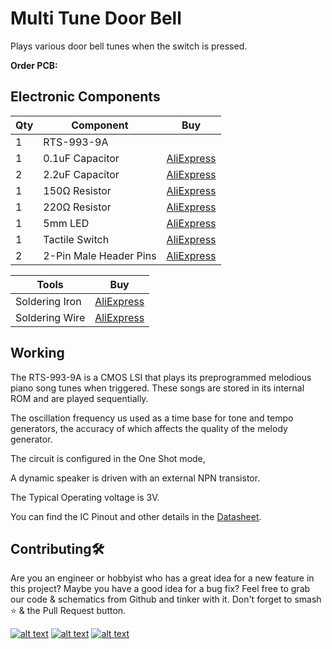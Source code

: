 # Multi Tune Door Bell
Plays various door bell tunes when the switch is pressed.

**Order PCB:**

## Electronic Components
| Qty | Component | Buy |
| ------------- | ------------- | ------------- |
| 1 | RTS-993-9A | |
| 1 | 0.1uF Capacitor |[AliExpress](http://s.click.aliexpress.com/e/caqaUnR6) |
| 2 | 2.2uF Capacitor |[AliExpress](http://s.click.aliexpress.com/e/cA7mDeTO) |
| 1 | 150Ω Resistor |[AliExpress](http://s.click.aliexpress.com/e/bh4eqrQs) |
| 1 | 220Ω Resistor |[AliExpress](http://s.click.aliexpress.com/e/bh4eqrQs) |
| 1 | 5mm LED |[AliExpress](http://s.click.aliexpress.com/e/wuFpLXS) |
| 1 | Tactile Switch |[AliExpress](http://s.click.aliexpress.com/e/cdyxvl3i) |
| 2 | 2-Pin Male Header Pins |[AliExpress](http://s.click.aliexpress.com/e/bIN5SJXw) |

|Tools|Buy|
|--|--|
|Soldering Iron|[AliExpress](http://s.click.aliexpress.com/e/E83bSJI) |
|Soldering Wire|[AliExpress](http://s.click.aliexpress.com/e/PdhB0nm) |

## Working
The RTS-993-9A is a CMOS LSI that plays its preprogrammed melodious piano song tunes when triggered. These songs are stored in its internal ROM and are played sequentially.

The oscillation frequency us used as a time base for tone and tempo generators, the accuracy of which affects the quality of the melody generator.

The circuit is configured in the One Shot mode,

A dynamic speaker is driven with an external NPN transistor.

The Typical Operating voltage is 3V.

You can find the IC Pinout and other details in the [Datasheet](http://www.aplusindia.net/aplusindia_data/productfiles/1442297344579_pdf.pdf).

## Contributing🛠
Are you an engineer or hobbyist who has a great idea for a new feature in this project? Maybe you have a good idea for a bug fix? Feel free to grab our code & schematics from Github and tinker with it. Don't forget to smash ⭐️ & the Pull Request button.

[![alt text][1.1]][1] [![alt text][2.1]][2] [![alt text][3.1]][3]

[1.1]: https://github.com/jonathanrjpereira/Social-Media-README/blob/master/youtube.png (YouTube)
[2.1]: https://github.com/jonathanrjpereira/Social-Media-README/blob/master/instagram.png (Instagram)
[3.1]: https://github.com/jonathanrjpereira/Social-Media-README/blob/master/github.png (GitHub)

[1]: https://www.youtube.com/channel/UCRW-41O1vy98KKgJRQoYzdg
[2]: https://www.instagram.com/electroguruji/
[3]: https://github.com/jonathanrjpereira
